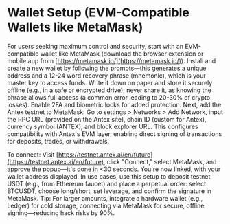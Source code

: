 # Wallet Setup (EVM-Compatible Wallets like MetaMask)

For users seeking maximum control and security, start with an EVM-compatible wallet like MetaMask (download the browser extension or mobile app from [https://metamask.io/](https://metamask.io/)). Install and create a new wallet by following the prompts—this generates a unique address and a 12-24 word recovery phrase (mnemonic), which is your master key to access funds. Write it down on paper and store it securely offline (e.g., in a safe or encrypted drive); never share it, as knowing the phrase allows full access (a common error leading to 20-30% of crypto losses). Enable 2FA and biometric locks for added protection. Next, add the Antex testnet to MetaMask: Go to settings > Networks > Add Network, input the RPC URL (provided on the Antex site), chain ID (custom for Antex), currency symbol (ANTEX), and block explorer URL. This configures compatibility with Antex's EVM layer, enabling direct signing of transactions for deposits, trades, or withdrawals.

To connect: Visit [https://testnet.antex.ai/en/future](https://testnet.antex.ai/en/future), click "Connect," select MetaMask, and approve the popup—it's done in <30 seconds. You're now linked, with your wallet address displayed. In use cases, use this setup to deposit testnet USDT (e.g., from Ethereum faucet) and place a perpetual order: select BTCUSDT, choose long/short, set leverage, and confirm the signature in MetaMask. Tip: For larger amounts, integrate a hardware wallet (e.g., Ledger) for cold storage, connecting via MetaMask for secure, offline signing—reducing hack risks by 90%.
